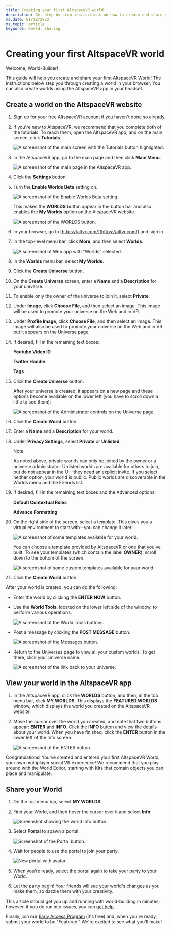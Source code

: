 ```yaml
---
title: Creating your first AltspaceVR world
description: Get step-by-step instructions on how to create and share your AltspaceVR worlds with the world.
ms.date: 01/18/2022
ms.topic: article
keywords: world, sharing
---
```


# Creating your first AltspaceVR world

Welcome, World-Builder!

This guide will help you create and share your first AltspaceVR World! The instructions below step you through creating a world in your browser. You can also create worlds using the AltspaceVR app in your headset.

## Create a world on the AltspaceVR website

1. Sign up for your free AltspaceVR account if you haven't done so already.
1. If you're new to AltspaceVR, we recommend that you complete both of the tutorials. To reach them, open the AltspaceVR app, and on the main screen, click **Tutorials**.

    ![A screenshot of the main screen with the Tutorials button highlighted.](images/001-tutorials.png)

1. In the AltspaceVR app, go to the main page and then click **Main Menu**.

    ![A screenshot of the main page in the AltspaceVR app.](images/006-main-menu.png)

1. Click the **Settings** button.
1. Turn the **Enable Worlds Beta** setting on.

    ![A screenshot of the Enable Worlds Beta setting.](images/007-enable-worlds-beta.png)

    This makes the **WORLDS** button appear in the button bar and also enables the **My Worlds** option on the AltspaceVR website.

    ![A screenshot of the WORLDS button.](images/008-worlds-button.png)

1. In your browser, go to [https://altvr.com/](https://altvr.com/) and sign in.
1. In the top-level menu bar, click **More**, and then select **Worlds**.

    ![A screenshot of Web app with "Worlds" selected.](images/001-worlds.png)

1. In the **Worlds** menu bar, select **My Worlds**.
1. Click the **Create Universe** button.
1. On the **Create Universe** screen, enter a **Name** and a **Description** for your universe.
1. To enable only the owner of the universe to join it, select **Private**.
1. Under **Image**, click **Choose File**, and then select an image. This image will be used to promote your universe on the Web and in VR.
1. Under **Profile Image**, click **Choose File**, and then select an image. This image will also be used to promote your universe on the Web and in VR but it appears on the Universe page.
1. If desired, fill in the remaining text boxes:

    **Youtube Video ID**

    **Twitter Handle**

    **Tags**

1. Click the **Create Universe** button.

    After your universe is created, it appears on a new page and these options become available on the lower left (you have to scroll down a little to see them):

    ![A screenshot of the Administrator controls on the Universe page.](images/003-admin-controls.png)

1. Click the **Create World** button.
1. Enter a **Name** and a **Description** for your world.
1. Under **Privacy Settings**, select **Private** or **Unlisted**.

    > [!NOTE]
    > As noted above, private worlds can only be joined by the owner or a universe administrator. Unlisted worlds are available for others to join, but do not appear in the UI--they need an explicit invite. If you select neither option, your world is public. Public worlds are discoverable in the Worlds menu and the Friends list.

1. If desired, fill in the remaining text boxes and the Advanced options:

    **Default Contextual Roles**

    **Advance Formatting**



1. On the right side of the screen, select a template. This gives you a virtual environment to start with--you can change it later.

    ![A screenshot of some templates available for your world.](images/004-templates.png)

    You can choose a template provided by AltspaceVR or one that you've built. To see your templates (which contain the label **OWNER**), scroll down to the bottom of the screen.

    ![A screenshot of some custom templates available for your world.](images/005-custom-templates.png)

1. Click the **Create World** button.

After your world is created, you can do the following:
- Enter the world by clicking the **ENTER NOW** button.
- Use the **World Tools**, located on the lower left side of the window, to perform various operations.

    ![A screenshot of the World Tools buttons.](images/015-world-tools.png)

- Post a message by clicking the **POST MESSAGE** button.

    ![A screenshot of the Messages button.](images/016-messages.png)

- Return to the Universes page to view all your custom worlds. To get there, click your universe name.

    ![A screenshot of the link back to your universe.](images/017-universe-name.png)

## View your world in the AltspaceVR app

1. In the AltspaceVR app, click the **WORLDS** button, and then, in the top menu bar, click **MY WORLDS**. This displays the **FEATURED WORLDS** window, which displays the world you created on the AltspaceVR website.
1. Move the cursor over the world you created, and note that two buttons appear: **ENTER** and **INFO**. Click the **INFO** button and view the details about your world. When you have finished, click the **ENTER** button in the lower left of the Info screen.

    ![A screenshot of the ENTER button.](images/009-enter-button.png)

Congratulations! You've created and entered your first AltspaceVR World, your own multiplayer social VR experience! We recommend that you play around with the World Editor, starting with Kits that contain objects you can place and manipulate.

## Share your World

1. On the top menu bar, select **MY WORLDS**.
1. Find your World, and then hover the cursor over it and select **Info**:

    ![Screenshot showing the world Info button.](images/012-info-button.png)

1. Select **Portal** to spawn a portal:

    ![Screenshot of the Portal button.](images/013-portal-button.png)

1. Wait for people to use the portal to join your party.

   ![New portal with avatar](images/014-portal-join.png)

1. When you're ready, select the portal again to take your party to your World.

1. Let the party begin! Your friends will see your world's changes as you make them, so dazzle them with your creativity.

This article should get you up and running with world-building in minutes; however, if you do run into issues, you can [get help](getting-help.md).

Finally, join our [Early Access Program](early-access.md) (it's free) and, when you're ready, submit your world to be "Featured." We're excited to see what you'll make!
